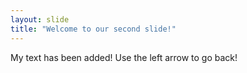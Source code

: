 ```yaml
---
layout: slide
title: "Welcome to our second slide!"
---
```

My text has been added!
Use the left arrow to go back!